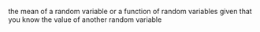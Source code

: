 ---
---

the mean of a random variable or a function of random variables given that you know the value of another random variable
